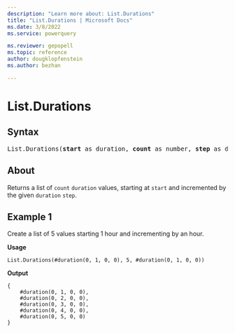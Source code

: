```yaml
---
description: "Learn more about: List.Durations"
title: "List.Durations | Microsoft Docs"
ms.date: 3/8/2022
ms.service: powerquery

ms.reviewer: gepopell
ms.topic: reference
author: dougklopfenstein
ms.author: bezhan

---
```

# List.Durations

## Syntax

<pre>
List.Durations(<b>start</b> as duration, <b>count</b> as number, <b>step</b> as duration) as list
</pre>

## About

Returns a list of `count` `duration` values, starting at `start` and incremented by the given `duration` `step`.

## Example 1

Create a list of 5 values starting 1 hour and incrementing by an hour.

**Usage**

```powerquery-m
List.Durations(#duration(0, 1, 0, 0), 5, #duration(0, 1, 0, 0))
```

**Output**

```powerquery-m
{
    #duration(0, 1, 0, 0),
    #duration(0, 2, 0, 0),
    #duration(0, 3, 0, 0),
    #duration(0, 4, 0, 0),
    #duration(0, 5, 0, 0)
}
```
